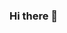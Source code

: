 ### Hi there 👋

<!--
**Joka-Muniz/Joka-Muniz** is a ✨ _special_ ✨ repository because its `README.md` (this file) appears on your GitHub profile.

Here are some ideas to get you started:

- 🔭 I’m currently working on ZK MetalFactory
- 🌱 I’m currently learning Networking System
- 👯 I’m looking to collaborate on GitHub Community
- 🤔 I’m looking for help with Java
- 💬 Ask me about Horse
